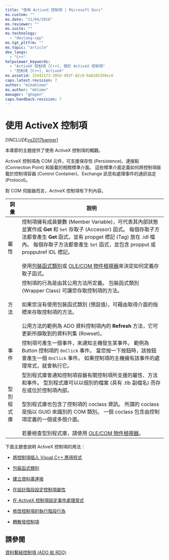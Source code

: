 ```yaml
---
title: "使用 ActiveX 控制項 | Microsoft Docs"
ms.custom: ""
ms.date: "11/04/2016"
ms.reviewer: ""
ms.suite: ""
ms.technology: 
  - "devlang-cpp"
ms.tgt_pltfrm: ""
ms.topic: "article"
dev_langs: 
  - "C++"
helpviewer_keywords: 
  - "ActiveX 控制項 [C++], 關於 ActiveX 控制項"
  - "控制項 [C++], ActiveX"
ms.assetid: 33442173-205d-492f-82c8-9a8105358ec6
caps.latest.revision: 7
author: "mikeblome"
ms.author: "mblome"
manager: "ghogen"
caps.handback.revision: 7
---
```

# 使用 ActiveX 控制項
[!INCLUDE[vs2017banner](../../assembler/inline/includes/vs2017banner.md)]

本章節的主題提供了使用 ActiveX 控制項的概觀。  
  
 ActiveX 控制項為 COM 元件，可支援保存性 \(Persistence\)、連接點 \(Connection Point\) 和裝載的相關標準介面。  這些標準介面定義如何將控制項裝載於控制項容器 \(Control Container\)、Exchange 訊息和處理事件的通訊協定 \(Protocol\)。  
  
 對 COM 伺服器而言，ActiveX 控制項有下列內容。  
  
|詞彙|說明|  
|--------|--------|  
|屬性|控制項擁有成員變數 \(Member Variable\)，可代表其內部狀態並實作成 **Get** 和 `Set` 存取子 \(Accessor\) 函式。  每個存取子方法都會產生 **Get** 函式，並有 propget 標記 \(Tag\) 放在 .idl 檔內。  每個存取子方法都會產生 `Set` 函式，並包含 propput 或 propputref IDL 標記。<br /><br /> 使用[包裝函式類別](../../data/ado-rdo/wrapper-classes.md)或 [OLE\/COM 物件檢視器](../../data/ado-rdo/using-the-ole-com-object-viewer.md)來決定如何定義存取子函式。|  
|方法|控制項的行為是由其公用方法所定義。  包裝函式類別 \(Wrapper Class\) 可讓您存取控制項的方法。<br /><br /> 如果您沒有使用包裝函式類別 \(預設值\)，可藉由取得介面的指標來存取控制項的方法。<br /><br /> 公用方法的範例為 ADO 資料控制項內的 **Refresh** 方法，它可更新所擷取到的資料列集 \(Rowset\)。|  
|事件|控制項可產生一個事件，來通知主機發生某事件。  範例為 Button 控制項的 `OnClick` 事件。  當您按一下按鈕時，該按鈕會產生一個 `OnClick` 事件。  如果控制項的主機擁有該事件的處理常式，就會執行它。|  
|型別程式庫|型別程式庫會通知控制項容器有關控制項所支援的屬性、方法和事件。  型別程式庫可以以個別的檔案 \(具有 .tlb 副檔名\) 而存在或位於控制項內部。<br /><br /> 型別程式庫也包含了控制項的 coclass 資訊。  所謂的 coclass 是指以 GUID 來識別的 COM 類別。  一個 coclass 包含由控制項定義的一個或多個介面。<br /><br /> 若要檢查型別程式庫，請使用 [OLE\/COM 物件檢視器](../../data/ado-rdo/using-the-ole-com-object-viewer.md)。|  
  
 下面主題會說明 ActiveX 控制項的用法：  
  
-   [將控制項插入 Visual C\+\+ 應用程式](../../data/ado-rdo/inserting-the-control-into-a-visual-cpp-application.md)  
  
-   [包裝函式類別](../../data/ado-rdo/wrapper-classes.md)  
  
-   [建立資料庫連接](../../data/ado-rdo/creating-database-connections.md)  
  
-   [在設計階段設定控制項屬性](../../data/ado-rdo/setting-control-properties-at-design-time.md)  
  
-   [在 ActiveX 控制項設定事件處理常式](../../data/ado-rdo/setting-event-handlers-on-activex-controls.md)  
  
-   [修改控制項的執行階段行為](../../data/ado-rdo/modifying-a-control-s-run-time-behavior.md)  
  
-   [轉散發控制項](../../data/ado-rdo/redistributing-controls.md)  
  
## 請參閱  
 [資料繫結控制項 \(ADO 和 RDO\)](../../data/ado-rdo/data-bound-controls-ado-and-rdo.md)